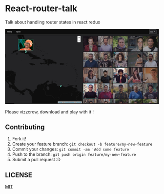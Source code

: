 # React-router-talk

Talk about handling router states in react redux

![RRRT](screenshot.jpg?raw=true "React router redux talk")

Please vizzcrew, download and play with it !

## Contributing

1. Fork it!
2. Create your feature branch: `git checkout -b feature/my-new-feature`
3. Commit your changes: `git commit -am 'Add some feature'`
4. Push to the branch: `git push origin feature/my-new-feature`
5. Submit a pull request :D


## LICENSE

[MIT](LICENSE)
